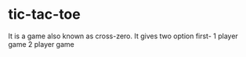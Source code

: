 # tic-tac-toe

It is a game also known as cross-zero.
It gives two option first- 1 player game
                           2 player game 
                           
